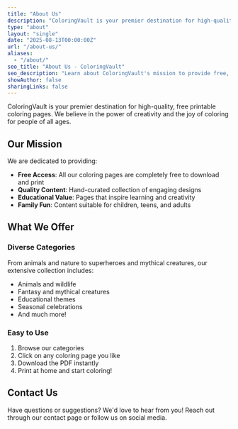 ```yaml
---
title: "About Us"
description: "ColoringVault is your premier destination for high-quality, free printable coloring pages for all ages"
type: "about"
layout: "single"
date: "2025-08-13T00:00:00Z"
url: "/about-us/"
aliases:
  - "/about/"
seo_title: "About Us - ColoringVault"
seo_description: "Learn about ColoringVault's mission to provide free, high-quality coloring pages for creativity and learning"
showAuthor: false
sharingLinks: false
---
```


ColoringVault is your premier destination for high-quality, free printable coloring pages. We believe in the power of creativity and the joy of coloring for people of all ages.

## Our Mission

We are dedicated to providing:

- **Free Access**: All our coloring pages are completely free to download and print
- **Quality Content**: Hand-curated collection of engaging designs
- **Educational Value**: Pages that inspire learning and creativity
- **Family Fun**: Content suitable for children, teens, and adults

## What We Offer

### Diverse Categories

From animals and nature to superheroes and mythical creatures, our extensive collection includes:

- Animals and wildlife
- Fantasy and mythical creatures
- Educational themes
- Seasonal celebrations
- And much more!

### Easy to Use

1. Browse our categories
2. Click on any coloring page you like
3. Download the PDF instantly
4. Print at home and start coloring!

## Contact Us

Have questions or suggestions? We'd love to hear from you! Reach out through our contact page or follow us on social media.